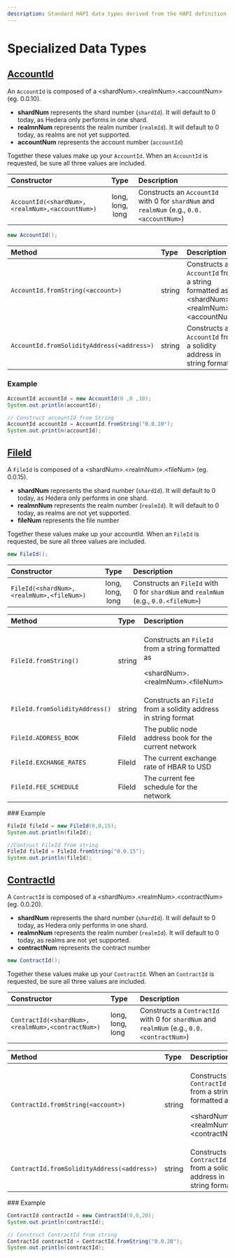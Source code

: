 ```yaml
---
description: Standard HAPI data types derived from the HAPI definition
---
```


# Specialized Data Types

## [AccountId](https://github.com/hashgraph/hedera-sdk-java/blob/master/src/main/java/com/hedera/hashgraph/sdk/account/AccountId.java)

An `AccountId` is composed of a &lt;shardNum&gt;.&lt;realmNum&gt;.&lt;accountNum&gt; \(eg. 0.0.10\).

* **shardNum** represents the shard number \(`shardId`\). It will default to 0 today, as Hedera only performs in one shard.
* **realmnNum** represents the realm number \(`realmId`\). It will default to 0 today, as realms are not yet supported.
* **accountNum** represents the account number \(`accountId`\)

Together these values make up your `AccountId`. When an `AccountId` is requested, be sure all three values are included.

| Constructor | Type | Description |
| :--- | :---: | :--- |
| `AccountId(<shardNum>,<realmNum>,<accountNum>)` | long, long, long | Constructs an `AccountId` with 0 for `shardNum` and `realmNum` \(e.g., `0.0.<accountNum>`\) |

```java
new AccountId(); 
```

| Method | Type | Description |
| :--- | :--- | :--- |
| `AccountId.fromString(<account>)` | string | Constructs an `AccountId` from a string formatted as &lt;shardNum&gt;.&lt;realmNum&gt;.&lt;accountNum&gt; |
| `AccountId.fromSolidityAddress(<address>)` | string | Constructs an `AccountId` from a solidity address in string format  |

### Example

```java
AccountId accountId = new AccountId(0 ,0 ,10);
System.out.println(accountId);

// Construct accountId from String
AccountId accountId = AccountId.fromString("0.0.10");
System.out.println(accountId);

```

## [FileId](https://github.com/hashgraph/hedera-sdk-java/blob/master/src/main/java/com/hedera/hashgraph/sdk/file/FileId.java)

A `FileId` is composed of a &lt;shardNum&gt;.&lt;realmNum&gt;.&lt;fileNum&gt; \(eg. 0.0.15\).

* **shardNum** represents the shard number \(`shardId`\). It will default to 0 today, as Hedera only performs in one shard.
* **realmnNum** represents the realm number \(`realmId`\). It will default to 0 today, as realms are not yet supported.
* **fileNum** represents the file number

Together these values make up your accountId. When an `FileId` is requested, be sure all three values are included.

```java
new FileId();
```

| Constructor | Type | Description |
| :--- | :---: | :--- |
| `FileId(<shardNum>,<realmNum>,<fileNum>)` | long, long, long | Constructs an `FileId` with 0 for `shardNum` and `realmNum` \(e.g., `0.0.<fileNum>`\) |

<table>
  <thead>
    <tr>
      <th style="text-align:left">Method</th>
      <th style="text-align:left">Type</th>
      <th style="text-align:left">Description</th>
    </tr>
  </thead>
  <tbody>
    <tr>
      <td style="text-align:left"><code>FileId.fromString()</code>
      </td>
      <td style="text-align:left">string</td>
      <td style="text-align:left">
        <p>Constructs an <code>FileId</code> from a string formatted as</p>
        <p>&lt;shardNum&gt;.&lt;realmNum&gt;.&lt;fileNum&gt;</p>
      </td>
    </tr>
    <tr>
      <td style="text-align:left"><code>FileId.fromSolidityAddress()</code>
      </td>
      <td style="text-align:left">string</td>
      <td style="text-align:left">Constructs an <code>FileId</code> from a solidity address in string format</td>
    </tr>
    <tr>
      <td style="text-align:left"><code>FileId.ADDRESS_BOOK</code>
      </td>
      <td style="text-align:left">FileId</td>
      <td style="text-align:left">The public node address book for the current network</td>
    </tr>
    <tr>
      <td style="text-align:left"><code>FileId.EXCHANGE_RATES</code>
      </td>
      <td style="text-align:left">FileId</td>
      <td style="text-align:left">The current exchange rate of HBAR to USD</td>
    </tr>
    <tr>
      <td style="text-align:left"><code>FileId.FEE_SCHEDULE</code>
      </td>
      <td style="text-align:left">FileId</td>
      <td style="text-align:left">The current fee schedule for the network</td>
    </tr>
  </tbody>
</table>### Example

```java
FileId fileId = new FileId(0,0,15);
System.out.println(fileId);

//Contruct FileId from string
FileId fileId = FileId.fromString("0.0.15");
System.out.println(fileId);
```

## [ContractId](https://github.com/hashgraph/hedera-sdk-java/blob/master/src/main/java/com/hedera/hashgraph/sdk/contract/ContractId.java)

A `ContractId` is composed of a &lt;shardNum&gt;.&lt;realmNum&gt;.&lt;contractNum&gt; \(eg. 0.0.20\).

* **shardNum** represents the shard number \(`shardId`\). It will default to 0 today, as Hedera only performs in one shard.
* **realmnNum** represents the realm number \(`realmId`\). It will default to 0 today, as realms are not yet supported.
* **contractNum** represents the contract number

```java
new ContractId(); 
```

Together these values make up your `ContractId`. When an `ContractId` is requested, be sure all three values are included.

| Constructor | Type | Description |
| :--- | :--- | :--- |
| `ContractId(<shardNum>,<realmNum>,<contractNum>)` | long, long, long | Constructs a `ContractId` with 0 for `shardNum` and `realmNum` \(e.g., `0.0.<contractNum>`\) |

<table>
  <thead>
    <tr>
      <th style="text-align:left">Method</th>
      <th style="text-align:left">Type</th>
      <th style="text-align:left">Description</th>
    </tr>
  </thead>
  <tbody>
    <tr>
      <td style="text-align:left"><code>ContractId.fromString(&lt;account&gt;)</code>
      </td>
      <td style="text-align:left">string</td>
      <td style="text-align:left">
        <p>Constructs a <code>ContractId </code>from a string formatted as</p>
        <p>&lt;shardNum&gt;.&lt;realmNum&gt;.&lt;contractNum&gt;</p>
      </td>
    </tr>
    <tr>
      <td style="text-align:left"><code>ContractId.fromSolidityAddress(&lt;address&gt;)</code>
      </td>
      <td style="text-align:left">string</td>
      <td style="text-align:left">Constructs a <code>ContractId</code> from a solidity address in string format</td>
    </tr>
  </tbody>
</table>### Example

```java
ContractId contractId = new ContractId(0,0,20);
System.out.println(contractId);

// Construct ContractId from string
ContractId contractId = ContractId.fromString("0.0.20");
System.out.println(contractId);
```

